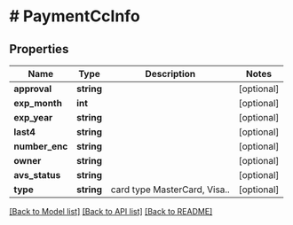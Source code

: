# # PaymentCcInfo


## Properties 


Name | Type | Description | Notes
------------ | ------------- | ------------- | -------------
**approval**| **string** |   | [optional]
**exp_month**| **int** |   | [optional]
**exp_year**| **string** |   | [optional]
**last4**| **string** |   | [optional]
**number_enc**| **string** |   | [optional]
**owner**| **string** |   | [optional]
**avs_status**| **string** |   | [optional]
**type**| **string** | card type MasterCard, Visa..  | [optional]


[[Back to Model list]](../../README.md#models) [[Back to API list]](../../README.md#endpoints) [[Back to README]](../../README.md)

